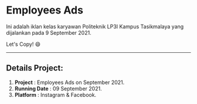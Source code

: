 # Employees Ads

Ini adalah iklan kelas karyawan Politeknik LP3I Kampus Tasikmalaya yang dijalankan pada 9 September 2021.

Let's Copy! 😄

<hr>

## Details Project:

1. **Project** : Employees Ads on September 2021.
2. **Running Date** : 09 September 2021.
3. **Platform** : Instagram & Facebook.
